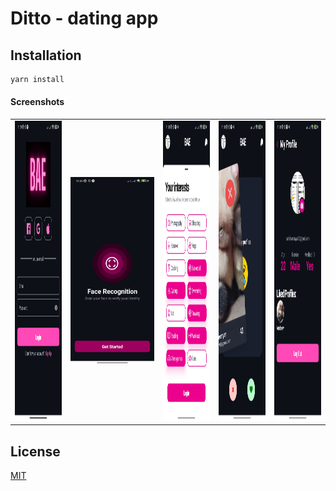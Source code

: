 # Ditto - dating app

## Installation
```bash
yarn install
```

#### Screenshots
<table>
  <tr>
    <td><img src="screenshots/1.jpg" width=270 height=480></td>
    <td><img src="screenshots/2.jpg" width=480 height=300></td>
    <td><img src="screenshots/3.jpg" width=270 height=480></td>
    <td><img src="screenshots/4.jpg" width=270 height=480></td>
    <td><img src="screenshots/5.jpg" width=270 height=480></td>
  </tr>
</table>

## License
[MIT](https://choosealicense.com/licenses/mit/)
